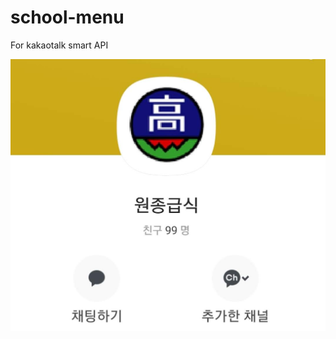 # school-menu
For kakaotalk smart API

![screenshot](https://github.com/cho0h5/school-menu/blob/master/screenshot.jpg?raw=true)
